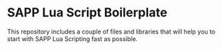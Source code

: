 # SAPP Lua Script Boilerplate

This repository includes a couple of files and libraries that will help you to start with SAPP Lua Scripting fast as possible.

